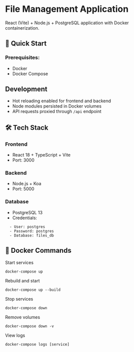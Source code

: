 # File Management Application 

React (Vite) + Node.js + PostgreSQL application with Docker containerization.

## 🚀 Quick Start

### Prerequisites:

- Docker
- Docker Compose

## Development

- Hot reloading enabled for frontend and backend
- Node modules persisted in Docker volumes
- API requests proxied through `/api` endpoint

## 🛠 Tech Stack

### Frontend

- React 18 + TypeScript + Vite
- Port: 3000

### Backend

- Node.js + Koa
- Port: 5000

### Database

- PostgreSQL 13
- Credentials:

```
  - User: postgres
  - Password: postgres
  - Database: files_db
```

## 🐳 Docker Commands

Start services

```
docker-compose up
```

Rebuild and start

```
docker-compose up --build
```

Stop services

```
docker-compose down
```

Remove volumes

```
docker-compose down -v
```

View logs

```
docker-compose logs [service]
```
